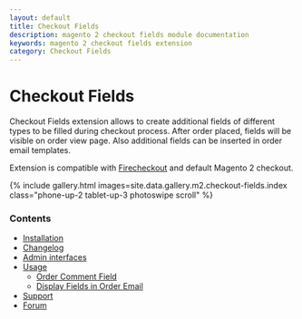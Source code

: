 ```yaml
---
layout: default
title: Checkout Fields
description: magento 2 checkout fields module documentation
keywords: magento 2 checkout fields extension
category: Checkout Fields
---
```


# Checkout Fields

Checkout Fields extension allows to create additional fields of different types
to be filled during checkout process.
After order placed, fields will be visible on order view page.
Also additional fields can be inserted in order email templates.

Extension is compatible with [Firecheckout](../firecheckout) and default Magento 2 checkout.

{% include gallery.html images=site.data.gallery.m2.checkout-fields.index class="phone-up-2 tablet-up-3 photoswipe scroll" %}

### Contents

 *  [Installation](installation/)
 *  [Changelog](changelog/)
 *  [Admin interfaces](interfaces/)
 *  [Usage](usage/)
    - [Order Comment Field](usage#order-comment-field)
    - [Display Fields in Order Email](usage#display-fields-in-order-email)
 *  [Support](https://swissuplabs.com/contacts/)
 *  [Forum](https://swissuplabs.com/magento-forum/)
